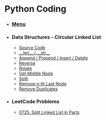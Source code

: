 # Python Coding

* ### [Menu](./README.md)
* ### Data Structures - Circular Linked List
    * [<ins>Source Code<ins>](./_CircularLinkedList.py)
    * [\_\_len\_\_ / \_\_str\_\_](#p1)
    * [Append / Prepend / Insert / Delete](#p2)
    * [Reverse](#p3)
    * [Rotate](#p4)
    * [Get Middle Node](#p5)
    * [Split](#p6)
    * [Remove n-th Last Node](#p7)
    * [Remove Duplicates](#p8)
* ### LeetCode Problems
    * [0725. Split Linked List in Parts](https://leetcode.com/problems/split-linked-list-in-parts/)

<br />

